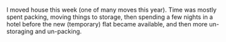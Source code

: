 I moved house this week (one of many moves this year).
Time was mostly spent packing, moving things to storage, then spending a few nights in a hotel before the new (temporary) flat became available, and then more un-storaging and un-packing.